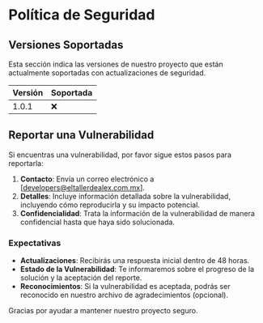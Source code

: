 # Política de Seguridad

## Versiones Soportadas

Esta sección indica las versiones de nuestro proyecto que están actualmente soportadas con actualizaciones de seguridad.

| Versión | Soportada         |
| ------- | ----------------- |
| 1.0.1   | :x:               |


## Reportar una Vulnerabilidad

Si encuentras una vulnerabilidad, por favor sigue estos pasos para reportarla:

1. **Contacto**: Envía un correo electrónico a [developers@eltallerdealex.com.mx].
2. **Detalles**: Incluye información detallada sobre la vulnerabilidad, incluyendo cómo reproducirla y su impacto potencial.
3. **Confidencialidad**: Trata la información de la vulnerabilidad de manera confidencial hasta que haya sido solucionada.

### Expectativas

- **Actualizaciones**: Recibirás una respuesta inicial dentro de 48 horas.
- **Estado de la Vulnerabilidad**: Te informaremos sobre el progreso de la solución y la aceptación del reporte.
- **Reconocimientos**: Si la vulnerabilidad es aceptada, podrás ser reconocido en nuestro archivo de agradecimientos (opcional).

Gracias por ayudar a mantener nuestro proyecto seguro.
